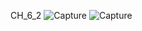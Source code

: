 CH_6_2
![Capture](https://user-images.githubusercontent.com/118417960/220017433-408ee8b6-0b1c-4a37-b897-a82d78b68921.PNG)
![Capture](https://user-images.githubusercontent.com/118417960/220160798-3ffbf39c-33ea-4b77-a1cb-f5bbfdeed342.PNG)
